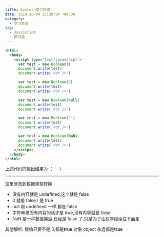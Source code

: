 ```yaml
---
title: boolean类型转换
date: 2020-10-04 15:38:04 +08:00
category:
  - 学习笔记
tag:
  - JavaScript
  - 面试题
---
```


```html
<html>
  <body>
    <script type="text/javascript">
      var test = new Boolean()
      document.write(test)
      document.write('<br />')

      var test = new Boolean(0)
      document.write(test)
      document.write('<br />')

      var test = new Boolean(null)
      document.write(test)
      document.write('<br />')

      var test = new Boolean('')
      document.write(test)
      document.write('<br />')

      var test = new Boolean(NaN)
      document.write(test)
      document.write('<br />')
    </script>
  </body>
</html>
```

上述代码的输出结果为（      ）

---

这里涉及到数据类型转换

- 没有内容就是 undefined,这个就是 false
- 0 就是 false,1 是 true
- null 跟 undefined 一样,都是 false
- 字符串里面有内容的话才是 true,没有内容就是 false
- NaN 是一种数值类型,已经是 false 了,只是为了让程序继续往下面走

其他解析:
数值只要不是 0,都是**true**
对象 object 永远都是**true**
